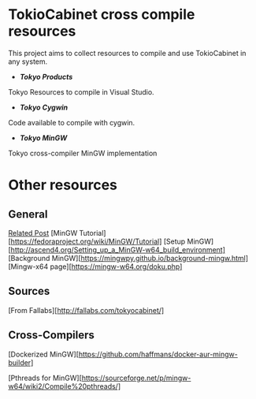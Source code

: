 TokioCabinet cross compile resources
====================================

This project aims to collect resources to compile and use TokioCabinet in any system.


*  ***Tokyo Products***


Tokyo Resources to compile in Visual Studio.

*  ***Tokyo Cygwin***


Code available to compile with cygwin.

*  ***Tokyo MinGW***

Tokyo cross-compiler MinGW implementation 



Other resources
===============

General
-------

[Related Post](http://spench.net/drupal/software/tokyocabinet)
[MinGW Tutorial][https://fedoraproject.org/wiki/MinGW/Tutorial]
[Setup MinGW][http://ascend4.org/Setting_up_a_MinGW-w64_build_environment]
[Background MinGW][https://mingwpy.github.io/background-mingw.html]
[Mingw-x64 page][https://mingw-w64.org/doku.php]



Sources
-------
[From Fallabs][http://fallabs.com/tokyocabinet/]



Cross-Compilers
---------------

[Dockerized MinGW][https://github.com/haffmans/docker-aur-mingw-builder]

[Pthreads for MinGW][https://sourceforge.net/p/mingw-w64/wiki2/Compile%20pthreads/]

